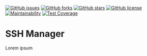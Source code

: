 [![GitHub issues](https://img.shields.io/github/issues/arthurvasconcelos/ssh-manager.svg)](https://github.com/arthurvasconcelos/ssh-manager/issues)
[![GitHub forks](https://img.shields.io/github/forks/arthurvasconcelos/ssh-manager.svg)](https://github.com/arthurvasconcelos/ssh-manager/network)
[![GitHub stars](https://img.shields.io/github/stars/arthurvasconcelos/ssh-manager.svg)](https://github.com/arthurvasconcelos/ssh-manager/stargazers)
[![GitHub license](https://img.shields.io/github/license/arthurvasconcelos/ssh-manager.svg)](https://github.com/arthurvasconcelos/ssh-manager/blob/master/LICENSE)
[![Maintainability](https://api.codeclimate.com/v1/badges/64db512e68550447fff3/maintainability)](https://codeclimate.com/github/arthurvasconcelos/ssh-manager/maintainability)
[![Test Coverage](https://api.codeclimate.com/v1/badges/64db512e68550447fff3/test_coverage)](https://codeclimate.com/github/arthurvasconcelos/ssh-manager/test_coverage)

# SSH Manager

Lorem ipsum
